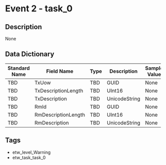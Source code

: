 # Event 2 - task_0

## Description
None

## Data Dictionary
|Standard Name|Field Name|Type|Description|Sample Value|
|---|---|---|---|---|
|TBD|TxUow|TBD|GUID|None|None|
|TBD|TxDescriptionLength|TBD|UInt16|None|None|
|TBD|TxDescription|TBD|UnicodeString|None|None|
|TBD|RmId|TBD|GUID|None|None|
|TBD|RmDescriptionLength|TBD|UInt16|None|None|
|TBD|RmDescription|TBD|UnicodeString|None|None|

## Tags
* etw_level_Warning
* etw_task_task_0